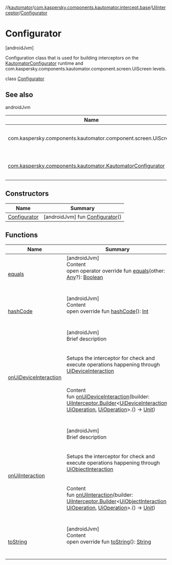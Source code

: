 //[kautomator](../../../index.md)/[com.kaspersky.components.kautomator.intercept.base](../../index.md)/[UiInterceptor](../index.md)/[Configurator](index.md)



# Configurator  
 [androidJvm] 

Configuration class that is used for building interceptors on the [KautomatorConfigurator](../../../com.kaspersky.components.kautomator/-kautomator-configurator/index.md) runtime and com.kaspersky.components.kautomator.component.screen.UiScreen levels.

class [Configurator](index.md)   


## See also  
  
androidJvm  
  
|  Name|  Summary| 
|---|---|
| com.kaspersky.components.kautomator.component.screen.UiScreen| <br><br><br><br>
| [com.kaspersky.components.kautomator.KautomatorConfigurator](../../../com.kaspersky.components.kautomator/-kautomator-configurator/index.md)| <br><br><br><br>
  


## Constructors  
  
|  Name|  Summary| 
|---|---|
| [Configurator](-configurator.md)|  [androidJvm] fun [Configurator](-configurator.md)()   <br>


## Functions  
  
|  Name|  Summary| 
|---|---|
| [equals](https://kotlinlang.org/api/latest/jvm/stdlib/kotlin/-any/equals.html)| [androidJvm]  <br>Content  <br>open operator override fun [equals](https://kotlinlang.org/api/latest/jvm/stdlib/kotlin/-any/equals.html)(other: [Any](https://kotlinlang.org/api/latest/jvm/stdlib/kotlin/-any/index.html)?): [Boolean](https://kotlinlang.org/api/latest/jvm/stdlib/kotlin/-boolean/index.html)  <br><br><br>
| [hashCode](https://kotlinlang.org/api/latest/jvm/stdlib/kotlin/-any/hash-code.html)| [androidJvm]  <br>Content  <br>open override fun [hashCode](https://kotlinlang.org/api/latest/jvm/stdlib/kotlin/-any/hash-code.html)(): [Int](https://kotlinlang.org/api/latest/jvm/stdlib/kotlin/-int/index.html)  <br><br><br>
| [onUiDeviceInteraction](on-ui-device-interaction.md)| [androidJvm]  <br>Brief description  <br><br><br>Setups the interceptor for check and execute operations happening through [UiDeviceInteraction](../../../com.kaspersky.components.kautomator.intercept.interaction/-ui-device-interaction/index.md)<br><br>  <br>Content  <br>fun [onUiDeviceInteraction](on-ui-device-interaction.md)(builder: [UiInterceptor.Builder](../-builder/index.md)<[UiDeviceInteraction](../../../com.kaspersky.components.kautomator.intercept.interaction/-ui-device-interaction/index.md), [UiOperation](../../../com.kaspersky.components.kautomator.intercept.operation/-ui-operation/index.md)<UiDevice>, [UiOperation](../../../com.kaspersky.components.kautomator.intercept.operation/-ui-operation/index.md)<UiDevice>>.() -> [Unit](https://kotlinlang.org/api/latest/jvm/stdlib/kotlin/-unit/index.html))  <br><br><br>
| [onUiInteraction](on-ui-interaction.md)| [androidJvm]  <br>Brief description  <br><br><br>Setups the interceptor for check and execute operations happening through [UiObjectInteraction](../../../com.kaspersky.components.kautomator.intercept.interaction/-ui-object-interaction/index.md)<br><br>  <br>Content  <br>fun [onUiInteraction](on-ui-interaction.md)(builder: [UiInterceptor.Builder](../-builder/index.md)<[UiObjectInteraction](../../../com.kaspersky.components.kautomator.intercept.interaction/-ui-object-interaction/index.md), [UiOperation](../../../com.kaspersky.components.kautomator.intercept.operation/-ui-operation/index.md)<UiObject2>, [UiOperation](../../../com.kaspersky.components.kautomator.intercept.operation/-ui-operation/index.md)<UiObject2>>.() -> [Unit](https://kotlinlang.org/api/latest/jvm/stdlib/kotlin/-unit/index.html))  <br><br><br>
| [toString](https://kotlinlang.org/api/latest/jvm/stdlib/kotlin/-any/to-string.html)| [androidJvm]  <br>Content  <br>open override fun [toString](https://kotlinlang.org/api/latest/jvm/stdlib/kotlin/-any/to-string.html)(): [String](https://kotlinlang.org/api/latest/jvm/stdlib/kotlin/-string/index.html)  <br><br><br>

